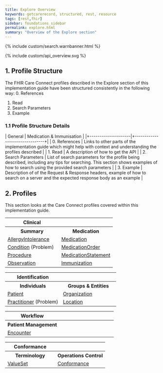 ```yaml
---
title: Explore Overview
keywords: getcarerecord, structured, rest, resource
tags: [rest,fhir]
sidebar: foundations_sidebar
permalink: explore.html
summary: "Overview of the Explore section"
---
```


{% include custom/search.warnbanner.html %}

{% include custom/api_overview.svg %}


## 1. Profile Structure ##
The FHIR Care Connect profiles described in the Explore section of this implementation guide have been structured consistently in the following way:
0. References
1. Read
2. Search Parameters
3. Example

### 1.1 Profile Structure Details ###

| General              |  Medication &amp; Immunisation    |
|+---------------------|+--------------------------------+|
| 0. References  | Links to other parts of the implementation guide which might help with context and understanding the profiles described |
| 1. Read | A description of how to get the API |
| 2. Search Parameters          | List of search parameters for the profile being described, including any tips for searching. This section shows examples of how to search using the provided search parameters       |
| 3. Example | Description of of the Request & Response headers, example of how to search on a server and the expected response body as an example   |


## 2. Profiles ##
This section looks at the Care Connect profiles covered within this implementation guide.


<table style="min-width:100%;width:100%">
<tr id="clinical"><th style="width:50%;">Clinical</th><th style="width:50%;"></th></tr>
<tr id="clinicald"><th>Summary</th><th>Medication</th></tr>
<tr><td><a href="restfulapis_clinical_allergyintolerance.html">AllergyIntolerance</a></td><td><a href="restfulapis_clinical_medication.html">Medication</a></td></tr>
<tr><td><a href="restfulapis_clinical_condition.html">Condition</a> (Problem)</td><td><a href="restfulapis_clinical_medicationorder.html">MedicationOrder</a></td></tr>
<tr><td><a href="restfulapis_clinical_procedure.html">Procedure</a></td><td><a href="restfulapis_clinical_medicationstatement.html">MedicationStatement</a></td></tr>
<tr><td><a href="restfulapis_clinical_observation.html">Observation</a></td><td><a href="restfulapis_clinical_immunization.html">Immunization</a></td></tr>
</table>

<table style="min-width:100%;width:100%">
<tr id="identification"><th style="width:50%;">Identification</th><th style="width:50%;"></th></tr>
<tr id="identificationd"><th>Individuals </th><th>Groups &amp; Entities</th></tr>
<tr><td><a href="restfulapis_identification_patient.html">Patient</a></td><td><a href="restfulapis_identification_organisation.html">Organization</a></td></tr>
<tr><td><a href="restfulapis_identification_practitioner.html">Practitioner</a> (Problem)</td><td><a href="restfulapis_identification_location.html">Location</a></td></tr>
</table>

<table style="min-width:100%;width:100%">
<tr id="workflow"><th style="width:50%;">Workflow</th><th style="width:50%;"></th></tr>
<tr id="workflowdd"><th>Patient Management</th><th></th></tr>
<tr><td><a href="restfulapis_workflow_encounter.html">Encounter</a></td><td></td></tr>
</table>

<table style="min-width:100%;width:100%">
<tr id="conformance"><th style="width:50%;">Conformance</th><th style="width:50%;"></th></tr>
<tr id="conformanced"><th>Terminology</th><th>Operations Control</th></tr>
<tr><td><a href="restfulapis_conformance_valueset.html">ValueSet</a></td><td><a href="restfulapis_conformance_conformance.html">Conformance</a></td></tr>
</table>
